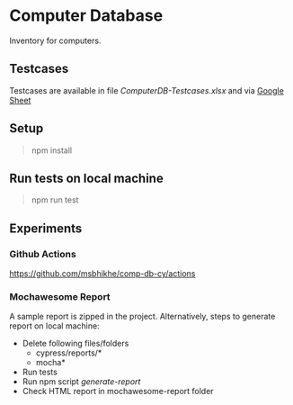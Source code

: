 # Computer Database

Inventory for computers.

## Testcases

Testcases are available in file _ComputerDB-Testcases.xlsx_ and via [Google Sheet](https://docs.google.com/spreadsheets/d/1IYmnTgcBQcawzc4oIb8nImLyadwLdldCVgMNyQ-P9wU/edit?usp=sharing)

## Setup

> npm install

## Run tests on local machine

> npm run test

## Experiments

### Github Actions

https://github.com/msbhikhe/comp-db-cy/actions

### Mochawesome Report

A sample report is zipped in the project. Alternatively, steps to generate report on local machine:

-   Delete following files/folders
    -   cypress/reports/\*
    -   mocha\*
-   Run tests
-   Run npm script _generate-report_
-   Check HTML report in mochawesome-report folder
